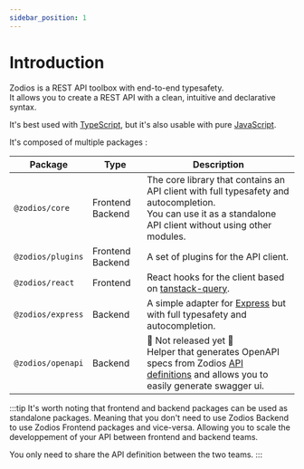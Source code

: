 ```yaml
---
sidebar_position: 1
---
```


# Introduction

Zodios is a REST API toolbox with end-to-end typesafety.  
It allows you to create a REST API with a clean, intuitive and declarative syntax.

It's best used with [TypeScript](https://www.typescriptlang.org/), but it's also usable with pure [JavaScript](https://www.javascript.com/).

It's composed of multiple packages :

| Package           | Type             | Description                                                                                                                                                       |
| ----------------- | ---------------- | ----------------------------------------------------------------------------------------------------------------------------------------------------------------- |
| `@zodios/core`    | Frontend Backend | The core library that contains an API client with full typesafety and autocompletion.<br/> You can use it as a standalone API client without using other modules. |
| `@zodios/plugins` | Frontend Backend | A set of plugins for the API client.                                                                                                                              |
| `@zodios/react`   | Frontend         | React hooks for the client based on [tanstack-query](https://tanstack.com/query).                                                                                 |
| `@zodios/express` | Backend          | A simple adapter for [Express](https://expressjs.com/) but with full typesafety and autocompletion.                                                               |
| `@zodios/openapi` | Backend          | 🚧 Not released yet 🚧<br/> Helper that generates OpenAPI specs from Zodios [API definitions](api/api-definition.md) and allows you to easily generate swagger ui.  |

:::tip It's worth noting that frontend and backend packages can be used as standalone packages.
Meaning that you don't need to use Zodios Backend to use Zodios Frontend packages and vice-versa. Allowing you to scale the developpement of your API between frontend and backend teams.  
  
You only need to share the API definition between the two teams.
:::
